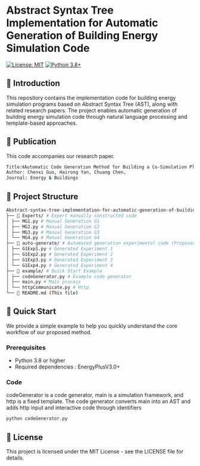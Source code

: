 # Abstract Syntax Tree Implementation for Automatic Generation of Building Energy Simulation Code

[![License: MIT](https://img.shields.io/badge/License-MIT-yellow.svg)](https://opensource.org/licenses/MIT)
[![Python 3.8+](https://img.shields.io/badge/Python-3.8%2B-blue.svg)](https://www.python.org/)
## 📖 Introduction
This repository contains the implementation code for building energy simulation programs based on Abstract Syntax Tree (AST), along with related research papers. The project enables automatic generation of building energy simulation code through natural language processing and template-based approaches.
## 📝 Publication
This code accompanies our research paper.
```bash
Title:《Automatic Code Generation Method for Building a Co-Simulation Platform Integrating Building Automatic Systems and EnergyPlus》
Author: Chenxi Guo, Hairong Yan, Chuang Chen, 
Journal: Energy & Buildings
```
## 📁 Project Structure
```bash
Abstract-syntax-tree-implementation-for-automatic-generation-of-building-energy-simulation-code/main/
├── 📁 Experts/ # Expert manually constructed code
│ ├── MG1.py # Manual Generation G1
│ ├── MG2.py # Manual Generation G2
│ ├── MG3.py # Manual Generation G3
│ └── MG4.py # Manual Generation G4
├── 📁 auto-generate/ # Automated generation experimental code (Proposed Method)
│ ├── G1Exp1.py # Generated Experiment 1
│ ├── G1Exp2.py # Generated Experiment 2
│ ├── G1Exp3.py # Generated Experiment 3
│ └── G1Exp4.py # Generated Experiment 4
├── 📁 example/ # Quick Start Example
│ ├── codeGenerator.py # Example code generator
│ ├── main.py # Main process
│ └── httpCommunicate.py # Http
└── 📄 README.md (This file)
```
## 🚀 Quick Start
We provide a simple example to help you quickly understand the core workflow of our proposed method.
### Prerequisites
- Python 3.8 or higher
- Required dependencies : EnergyPlusV3.0+
### Code
codeGenerator is a code generator, main is a simulation framework, and http is a fixed template. The code generator converts main into an AST and adds http input and interactive code through identifiers
```bash
python codeGenerator.py
```
## 📄 License
This project is licensed under the MIT License - see the LICENSE file for details.
